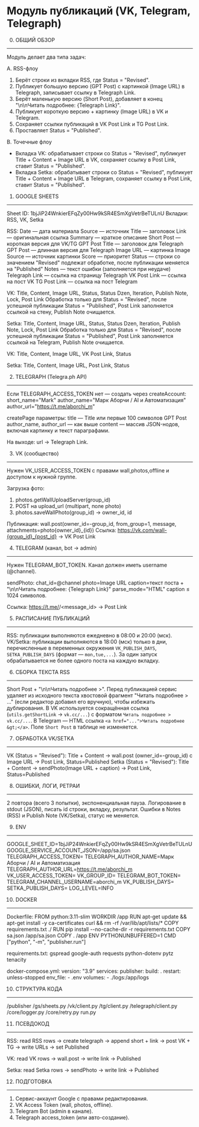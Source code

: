 
Модуль публикаций (VK, Telegram, Telegraph)
===========================================

0) ОБЩИЙ ОБЗОР
-------------------------------------------
Модуль делает два типа задач:

A. RSS-флоу
1) Берёт строки из вкладки RSS, где Status = "Revised".
2) Публикует большую версию (GPT Post) с картинкой (Image URL) в Telegraph, записывает ссылку в Telegraph Link.
3) Берёт маленькую версию (Short Post), добавляет в конец "\n\nЧитать подробнее: {Telegraph Link}".
4) Публикует короткую версию + картинку (Image URL) в VK и Telegram.
5) Сохраняет ссылки публикаций в VK Post Link и TG Post Link.
6) Проставляет Status = "Published".

B. Точечные флоу
- Вкладка VK: обрабатывает строки со Status = "Revised", публикует Title + Content + Image URL в VK, сохраняет ссылку в Post Link, ставит Status = "Published".
- Вкладка Setka: обрабатывает строки со Status = "Revised", публикует Title + Content + Image URL в Telegram, сохраняет ссылку в Post Link, ставит Status = "Published".

1) GOOGLE SHEETS
-------------------------------------------
Sheet ID: 1bjJiP24WnkierEFqZy00Hw9kSR4ESmXgVetrBeTULnU
Вкладки: RSS, VK, Setka

RSS:
  Date — дата материала
  Source — источник
  Title — заголовок
  Link — оригинальная ссылка
  Summary — краткое описание
  Short Post — короткая версия для VK/TG
  GPT Post Title — заголовок для Telegraph
  GPT Post — длинная версия для Telegraph
  Image URL — картинка
  Image Source — источник картинки
  Score — приоритет
  Status — строки со значением "Revised" подлежат обработке, после публикации меняется на "Published"
  Notes — текст ошибки (заполняется при неудаче)
  Telegraph Link — ссылка на страницу Telegraph
  VK Post Link — ссылка на пост VK
  TG Post Link — ссылка на пост Telegram

VK:
  Title, Content, Image URL, Status, Status Dzen, Iteration, Publish Note, Lock, Post Link
  Обработка только для Status = "Revised", после успешной публикации Status = "Published", Post Link заполняется ссылкой на стену, Publish Note очищается.

Setka:
  Title, Content, Image URL, Status, Status Dzen, Iteration, Publish Note, Lock, Post Link
  Обработка только для Status = "Revised", после успешной публикации Status = "Published", Post Link заполняется ссылкой на Telegram, Publish Note очищается.

VK:
  Title, Content, Image URL, VK Post Link, Status

Setka:
  Title, Content, Image URL, Post Link, Status

2) TELEGRAPH (Telegra.ph API)
-------------------------------------------
Если TELEGRAPH_ACCESS_TOKEN нет — создать через createAccount:
  short_name="Mark"
  author_name="Марк Аборчи / AI и Автоматизация"
  author_url="https://t.me/aborchi_m"

createPage параметры:
  title — Title или первые 100 символов GPT Post
  author_name, author_url — как выше
  content — массив JSON-нодов, включая картинку и текст параграфами.

На выходе: url → Telegraph Link.

3) VK (сообщество)
-------------------------------------------
Нужен VK_USER_ACCESS_TOKEN с правами wall,photos,offline и доступом к нужной группе.

Загрузка фото:
1) photos.getWallUploadServer(group_id)
2) POST на upload_url (multipart, поле photo)
3) photos.saveWallPhoto(group_id) → owner_id, id

Публикация:
wall.post(owner_id=-group_id, from_group=1, message, attachments=photo{owner_id}_{id})
Ссылка: https://vk.com/wall-{group_id}_{post_id} → VK Post Link

4) TELEGRAM (канал, bot → admin)
-------------------------------------------
Нужен TELEGRAM_BOT_TOKEN.
Канал должен иметь username (@channel).

sendPhoto:
  chat_id=@channel
  photo=Image URL
  caption=текст поста + "\n\nЧитать подробнее: {Telegraph Link}"
  parse_mode="HTML"
caption ≤ 1024 символов.

Ссылка: https://t.me/<channel>/<message_id> → Post Link

5) РАСПИСАНИЕ ПУБЛИКАЦИЙ
-------------------------------------------
RSS: публикации выполняются ежедневно в 08:00 и 20:00 (мск).
VK/Setka: публикации выполняются в 18:00 (мск) только в дни, перечисленные в переменных окружения `VK_PUBLISH_DAYS`, `SETKA_PUBLISH_DAYS` (формат — `mon,tue,...`). За один запуск обрабатывается не более одного поста на каждую вкладку.

6) СБОРКА ТЕКСТА RSS
-------------------------------------------
Short Post + "\n\nЧитать подробнее >". Перед публикацией сервис удаляет из исходного текста хвостовой фрагмент "Читать подробнее > ..." (если редактор добавил его вручную), чтобы избежать дублирования. В VK используется сокращённая ссылка (`utils.getShortLink` → `vk.cc/...`) с форматом `Читать подробнее > vk.cc/...`. В Telegram — HTML ссылка `<a href="...">Читать подробнее &gt;</a>`. Поле `Short Post` в таблице не изменяется.

7) ОБРАБОТКА VK/SETKA
-------------------------------------------
VK (Status = "Revised"): Title + Content → wall.post (owner_id=-group_id) с Image URL → Post Link, Status=Published
Setka (Status = "Revised"): Title + Content → sendPhoto(Image URL + caption) → Post Link, Status=Published

8) ОШИБКИ, ЛОГИ, РЕТРАИ
-------------------------------------------
2 повтора (всего 3 попытки), экспоненциальная пауза.
Логирование в stdout (JSON), писать id строки, вкладку, результат.
Ошибки в Notes (RSS) и Publish Note (VK/Setka), статус не меняется.

9) ENV
-------------------------------------------
GOOGLE_SHEET_ID=1bjJiP24WnkierEFqZy00Hw9kSR4ESmXgVetrBeTULnU
GOOGLE_SERVICE_ACCOUNT_JSON=/app/sa.json
TELEGRAPH_ACCESS_TOKEN=
TELEGRAPH_AUTHOR_NAME=Марк Аборчи / AI и Автоматизация
TELEGRAPH_AUTHOR_URL=https://t.me/aborchi_m
VK_USER_ACCESS_TOKEN=
VK_GROUP_ID=
TELEGRAM_BOT_TOKEN=
TELEGRAM_CHANNEL_USERNAME=aborchi_m
VK_PUBLISH_DAYS=
SETKA_PUBLISH_DAYS=
LOG_LEVEL=INFO

10) DOCKER
-------------------------------------------
Dockerfile:
FROM python:3.11-slim
WORKDIR /app
RUN apt-get update && apt-get install -y ca-certificates curl && rm -rf /var/lib/apt/lists/*
COPY requirements.txt ./
RUN pip install --no-cache-dir -r requirements.txt
COPY sa.json /app/sa.json
COPY . /app
ENV PYTHONUNBUFFERED=1
CMD ["python", "-m", "publisher.run"]

requirements.txt:
gspread
google-auth
requests
python-dotenv
pytz
tenacity

docker-compose.yml:
version: "3.9"
services:
  publisher:
    build: .
    restart: unless-stopped
    env_file:
      - .env
    volumes:
      - ./logs:/app/logs

10) СТРУКТУРА КОДА
-------------------------------------------
/publisher
  /gs/sheets.py
  /vk/client.py
  /tg/client.py
  /telegraph/client.py
  /core/logger.py
  /core/retry.py
  run.py

11) ПСЕВДОКОД
-------------------------------------------
RSS:
  read RSS rows → create telegraph → append short + link → post VK + TG → write URLs → set Published

VK:
  read VK rows → wall.post → write link → Published

Setka:
  read Setka rows → sendPhoto → write link → Published

12) ПОДГОТОВКА
-------------------------------------------
1) Сервис-аккаунт Google с правами редактирования.
2) VK Access Token (wall, photos, offline).
3) Telegram Bot (admin в канале).
4) Telegraph access_token (или авто-создание).
